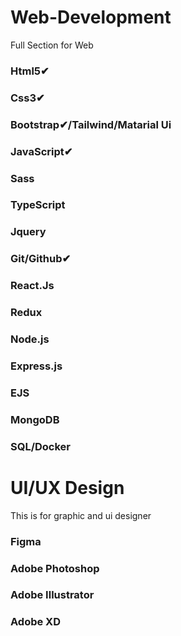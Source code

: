 # Web-Development

Full Section for Web

### Html5✔

### Css3✔

### Bootstrap✔/Tailwind/Matarial Ui

### JavaScript✔

### Sass

### TypeScript

### Jquery

### Git/Github✔

### React.Js

### Redux

### Node.js

### Express.js

### EJS

### MongoDB

### SQL/Docker

# UI/UX Design

This is for graphic and ui designer

### Figma

### Adobe Photoshop

### Adobe Illustrator

### Adobe XD
